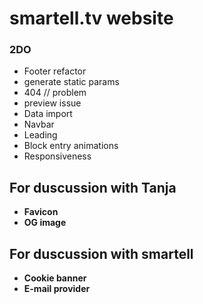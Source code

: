 # smartell.tv website

### 2DO

- Footer refactor
- generate static params
- 404 // problem
- preview issue
- Data import
- Navbar
- Leading
- Block entry animations
- Responsiveness

## For duscussion with Tanja

- **Favicon**
- **OG image**

## For duscussion with smartell

- **Cookie banner**
- **E-mail provider**
